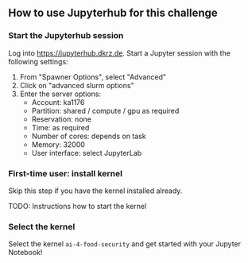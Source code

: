 ## How to use Jupyterhub for this challenge

### Start the Jupyterhub session

Log into https://jupyterhub.dkrz.de. Start a Jupyter session with the following settings:

1. From "Spawner Options", select "Advanced"
2. Click on "advanced slurm options"
3. Enter the server options:
    * Account: ka1176
    * Partition: shared / compute / gpu as required
    * Reservation: none
    * Time: as required
    * Number of cores: depends on task
    * Memory: 32000 
    * User interface: select JupyterLab

### First-time user: install kernel

Skip this step if you have the kernel installed already.

TODO: Instructions how to start the kernel

### Select the kernel

Select the kernel `ai-4-food-security` and get started with your Jupyter Notebook!
